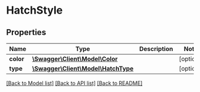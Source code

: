 # HatchStyle

## Properties
Name | Type | Description | Notes
------------ | ------------- | ------------- | -------------
**color** | [**\Swagger\Client\Model\Color**](Color.md) |  | [optional] 
**type** | [**\Swagger\Client\Model\HatchType**](HatchType.md) |  | [optional] 

[[Back to Model list]](../../README.md#documentation-for-models) [[Back to API list]](../../README.md#documentation-for-api-endpoints) [[Back to README]](../../README.md)

